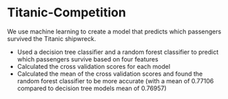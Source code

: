 # Titanic-Competition
We use machine learning to create a model that predicts which passengers survived the Titanic shipwreck.
* Used a decision tree classifier and a random forest classifier to predict which passengers survive based on four features
* Calculated the cross validation scores for each model
* Calculated the mean of the cross validation scores and found the random forest classifier to be more accurate (with a mean of 0.77106 compared to decision tree models mean of 0.76957)
